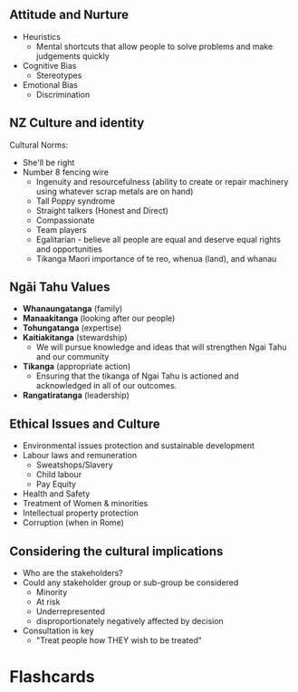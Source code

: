 ## Attitude and Nurture
- Heuristics
	- Mental shortcuts that allow people to solve problems and make judgements quickly
- Cognitive Bias
	- Stereotypes
- Emotional Bias
	- Discrimination
## NZ Culture and identity
Cultural Norms:
- She'll be right
- Number 8 fencing wire
	- Ingenuity and resourcefulness (ability to create or repair machinery using whatever scrap metals are on hand)
	-  Tall Poppy syndrome
	- Straight talkers (Honest and Direct)
	- Compassionate
	- Team players
	- Egalitarian - believe all people are equal and deserve equal rights and opportunities
	- Tikanga Maori importance of te reo, whenua (land), and whanau
## Ngāi Tahu Values
- **Whanaungatanga** (family)
- **Manaakitanga** (looking after our people)
- **Tohungatanga** (expertise)
- **Kaitiakitanga** (stewardship)
	- We will pursue knowledge and ideas that will strengthen Ngai Tahu and our community
- **Tikanga** (appropriate action)
	-  Ensuring that the tikanga of Ngai Tahu is actioned and acknowledged in all of our outcomes.
- **Rangatiratanga** (leadership)
## Ethical Issues and Culture
- Environmental issues  protection and sustainable development
- Labour laws and remuneration
	- Sweatshops/Slavery
	- Child labour
	- Pay Equity
- Health and Safety
- Treatment of Women & minorities
- Intellectual property protection
- Corruption (when in Rome)
## Considering the cultural implications
- Who are the stakeholders?
- Could any stakeholder group or sub-group be considered
	- Minority
	- At risk
	- Underrepresented
	- disproportionately negatively affected by decision
- Consultation is key
	- "Treat people how THEY wish to be treated"
# Flashcards
